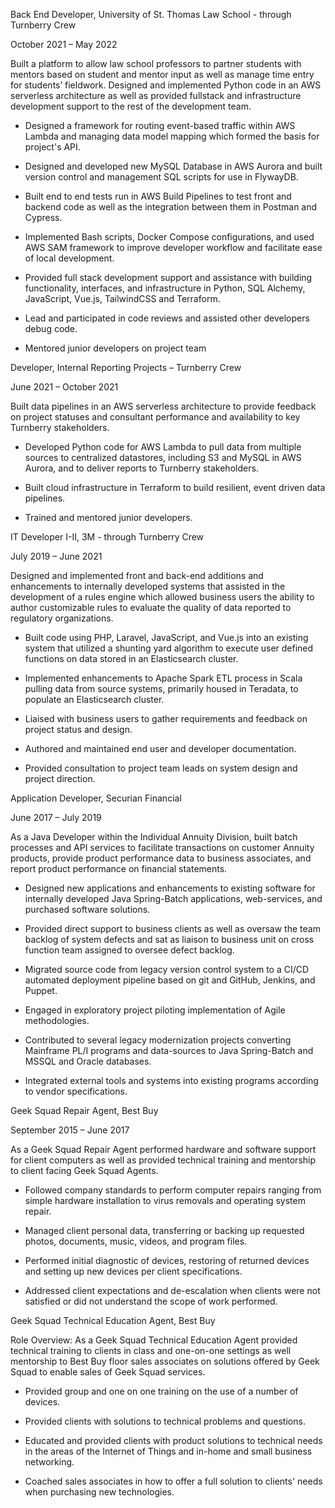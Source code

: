 Back End Developer, University of St. Thomas Law School - through Turnberry Crew

October 2021 – May 2022

Built a platform to allow law school professors to partner students with mentors based on student and mentor input as well as manage time entry for students’ fieldwork. Designed and implemented Python code in an AWS serverless architecture as well as provided fullstack and infrastructure development support to the rest of the development team.

- Designed a framework for routing event-based traffic within AWS Lambda and managing data model mapping which formed the basis for project's API.

- Designed and developed new MySQL Database in AWS Aurora and built version control and management SQL scripts for use in FlywayDB.

- Built end to end tests run in AWS Build Pipelines to test front and backend code as well as the integration between them in Postman and Cypress.

- Implemented Bash scripts, Docker Compose configurations, and used AWS SAM framework to improve developer workflow and facilitate ease of local development.  

- Provided full stack development support and assistance with building functionality, interfaces, and infrastructure in Python, SQL Alchemy, JavaScript, Vue.js, TailwindCSS and Terraform.

- Lead and participated in code reviews and assisted other developers debug code.

- Mentored junior developers on project team

Developer, Internal Reporting Projects – Turnberry Crew

June 2021 – October 2021

Built data pipelines in an AWS serverless architecture to provide feedback on project statuses and consultant performance and availability to key Turnberry stakeholders.

- Developed Python code for AWS Lambda to pull data from multiple sources to centralized datastores, including S3 and MySQL in AWS Aurora, and to deliver reports to Turnberry stakeholders.  

- Built cloud infrastructure in Terraform to build resilient, event driven data pipelines.

- Trained and mentored junior developers.

IT Developer I-II, 3M - through Turnberry Crew

July 2019 – June 2021

Designed and implemented front and back-end additions and enhancements to internally developed systems that assisted in the development of a rules engine which allowed business users the ability to author customizable rules to evaluate the quality of data reported to regulatory organizations.

- Built code using PHP, Laravel, JavaScript, and Vue.js into an existing system that utilized a shunting yard algorithm to execute user defined functions on data stored in an Elasticsearch cluster.

- Implemented enhancements to Apache Spark ETL process in Scala pulling data from source systems, primarily housed in Teradata, to populate an Elasticsearch cluster.

- Liaised with business users to gather requirements and feedback on project status and design.

- Authored and maintained end user and developer documentation.

- Provided consultation to project team leads on system design and project direction.

Application Developer, Securian Financial

June 2017 – July 2019

As a Java Developer within the Individual Annuity Division, built batch processes and API services to facilitate transactions on customer Annuity products, provide product performance data to business associates, and report product performance on financial statements.  

- Designed new applications and enhancements to existing software for internally developed Java Spring-Batch applications, web-services, and purchased software solutions.

- Provided direct support to business clients as well as oversaw the team backlog of system defects and sat as liaison to business unit on cross function team assigned to oversee defect backlog.

- Migrated source code from legacy version control system to a CI/CD automated deployment pipeline based on git and GitHub, Jenkins, and Puppet.

- Engaged in exploratory project piloting implementation of Agile methodologies.

- Contributed to several legacy modernization projects converting Mainframe PL/I programs and data-sources to Java Spring-Batch and MSSQL and Oracle databases.

- Integrated external tools and systems into existing programs according to vendor specifications.

Geek Squad Repair Agent, Best Buy

September 2015 – June 2017

As a Geek Squad Repair Agent performed hardware and software support for client computers as well as provided technical training and mentorship to client facing Geek Squad Agents.

- Followed company standards to perform computer repairs ranging from simple hardware installation to virus removals and operating system repair.

- Managed client personal data, transferring or backing up requested photos, documents, music, videos, and program files.

- Performed initial diagnostic of devices, restoring of returned devices and setting up new devices per client specifications.

- Addressed client expectations and de-escalation when clients were not satisfied or did not understand the scope of work performed.

Geek Squad Technical Education Agent, Best Buy

Role Overview: As a Geek Squad Technical Education Agent provided technical training to clients in class and one-on-one settings as well mentorship to Best Buy floor sales associates on solutions offered by Geek Squad to enable sales of Geek Squad services.  

- Provided group and one on one training on the use of a number of devices.

- Provided clients with solutions to technical problems and questions.

- Educated and provided clients with product solutions to technical needs in the areas of the Internet of Things and in-home and small business networking.

- Coached sales associates in how to offer a full solution to clients' needs when purchasing new technologies.


